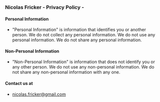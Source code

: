 ### Nicolas Fricker - Privacy Policy -

#### Personal Information

* "Personal Information" is information that identifies you or another person. We do not collect any personal information. We do not use any personal information. We do not share any personal information.

#### Non-Personal Information

* "Non-Personal Information" is information that does not identify you or any other person. We do not use any non-personal information. We do not share any non-personal information with any one.

#### Contact us at

* nicolas.fricker@gmail.com
